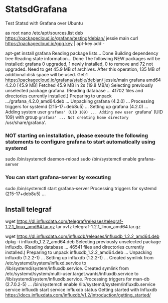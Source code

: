 # StatsdGrafana
Test Statsd with Grafana over Ubuntu

as root
nano /etc/apt/sources.list
deb https://packagecloud.io/grafana/testing/debian/ jessie main
curl https://packagecloud.io/gpg.key | apt-key add -

apt-get install grafana
	Reading package lists... Done
	Building dependency tree
	Reading state information... Done
	The following NEW packages will be installed:
	  grafana
	0 upgraded, 1 newly installed, 0 to remove and 72 not upgraded.
	Need to get 45.9 MB of archives.
	After this operation, 135 MB of additional disk space will be used.
	Get:1 https://packagecloud.io/grafana/stable/debian/ jessie/main grafana amd64 4.2.0 [45.9 MB]
	Fetched 45.9 MB in 2s (19.8 MB/s)
	Selecting previously unselected package grafana.
	(Reading database ... 41702 files and directories currently installed.)
	Preparing to unpack .../grafana_4.2.0_amd64.deb ...
	Unpacking grafana (4.2.0) ...
	Processing triggers for systemd (215-17+deb8u5) ...
	Setting up grafana (4.2.0) ...
	Adding system user `grafana' (UID 109) ...
	Adding new user `grafana' (UID 109) with group `grafana' ...
	Not creating home directory `/usr/share/grafana'.
### NOT starting on installation, please execute the following statements to configure grafana to start automatically using systemd
 sudo /bin/systemctl daemon-reload
 sudo /bin/systemctl enable grafana-server
### You can start grafana-server by executing
 sudo /bin/systemctl start grafana-server
Processing triggers for systemd (215-17+deb8u5) ...
## Install telegraf
 wget https://dl.influxdata.com/telegraf/releases/telegraf-1.2.1_linux_amd64.tar.gz
 tar xvfz telegraf-1.2.1_linux_amd64.tar.gz

 wget https://dl.influxdata.com/influxdb/releases/influxdb_1.2.2_amd64.deb
 dpkg -i influxdb_1.2.2_amd64.deb
	Selecting previously unselected package influxdb.
	(Reading database ... 46541 files and directories currently installed.)
	Preparing to unpack influxdb_1.2.2_amd64.deb ...
	Unpacking influxdb (1.2.2-1) ...
	Setting up influxdb (1.2.2-1) ...
	Created symlink from /etc/systemd/system/influxd.service to /lib/systemd/system/influxdb.service.
	Created symlink from /etc/systemd/system/multi-user.target.wants/influxdb.service to /lib/systemd/system/influxdb.service.
	Processing triggers for man-db (2.7.0.2-5) ...
/bin/systemctl enable /lib/systemd/system/influxdb.service
service influxdb start
service influxdb status
Getting started with Influxdb
 https://docs.influxdata.com/influxdb/v1.2/introduction/getting_started/


